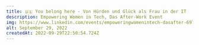 ```yaml
---
title: 🇩🇪 You belong here - Von Hürden und Glück als Frau in der IT
description: Empowering Women in Tech, Das After-Work Event
img: https://www.linkedin.com/events/empoweringwomenintech-dasafter-6976172172243259392/
alt: September 29, 2022
createdAt: 2022-09-29T22:50:54.724Z
---
```

